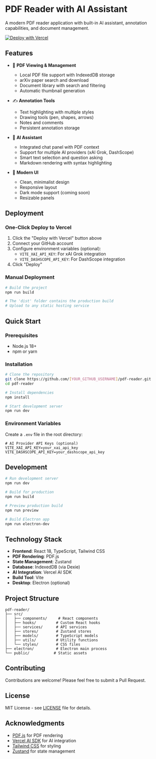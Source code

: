 # PDF Reader with AI Assistant

A modern PDF reader application with built-in AI assistant, annotation capabilities, and document management.

[![Deploy with Vercel](https://vercel.com/button)](https://vercel.com/new/clone?repository-url=https%3A%2F%2Fgithub.com%2F[YOUR_GITHUB_USERNAME]%2Fpdf-reader&env=VITE_XAI_API_KEY,VITE_DASHSCOPE_API_KEY&envDescription=API%20keys%20for%20AI%20providers%20(optional)&project-name=pdf-reader&repository-name=pdf-reader)

## Features

- 📄 **PDF Viewing & Management**
  - Local PDF file support with IndexedDB storage
  - arXiv paper search and download
  - Document library with search and filtering
  - Automatic thumbnail generation

- ✍️ **Annotation Tools**
  - Text highlighting with multiple styles
  - Drawing tools (pen, shapes, arrows)
  - Notes and comments
  - Persistent annotation storage

- 🤖 **AI Assistant**
  - Integrated chat panel with PDF context
  - Support for multiple AI providers (xAI Grok, DashScope)
  - Smart text selection and question asking
  - Markdown rendering with syntax highlighting

- 🎨 **Modern UI**
  - Clean, minimalist design
  - Responsive layout
  - Dark mode support (coming soon)
  - Resizable panels

## Deployment

### One-Click Deploy to Vercel

1. Click the "Deploy with Vercel" button above
2. Connect your GitHub account
3. Configure environment variables (optional):
   - `VITE_XAI_API_KEY`: For xAI Grok integration
   - `VITE_DASHSCOPE_API_KEY`: For DashScope integration
4. Click "Deploy"

### Manual Deployment

```bash
# Build the project
npm run build

# The 'dist' folder contains the production build
# Upload to any static hosting service
```

## Quick Start

### Prerequisites

- Node.js 18+ 
- npm or yarn

### Installation

```bash
# Clone the repository
git clone https://github.com/[YOUR_GITHUB_USERNAME]/pdf-reader.git
cd pdf-reader

# Install dependencies
npm install

# Start development server
npm run dev
```

### Environment Variables

Create a `.env` file in the root directory:

```env
# AI Provider API Keys (optional)
VITE_XAI_API_KEY=your_xai_api_key
VITE_DASHSCOPE_API_KEY=your_dashscope_api_key
```

## Development

```bash
# Run development server
npm run dev

# Build for production
npm run build

# Preview production build
npm run preview

# Build Electron app
npm run electron-dev
```

## Technology Stack

- **Frontend**: React 18, TypeScript, Tailwind CSS
- **PDF Rendering**: PDF.js
- **State Management**: Zustand
- **Database**: IndexedDB (via Dexie)
- **AI Integration**: Vercel AI SDK
- **Build Tool**: Vite
- **Desktop**: Electron (optional)

## Project Structure

```
pdf-reader/
├── src/
│   ├── components/     # React components
│   ├── hooks/         # Custom React hooks
│   ├── services/      # API services
│   ├── stores/        # Zustand stores
│   ├── models/        # TypeScript models
│   ├── utils/         # Utility functions
│   └── styles/        # CSS files
├── electron/          # Electron main process
└── public/           # Static assets
```

## Contributing

Contributions are welcome! Please feel free to submit a Pull Request.

## License

MIT License - see [LICENSE](LICENSE) file for details.

## Acknowledgments

- [PDF.js](https://mozilla.github.io/pdf.js/) for PDF rendering
- [Vercel AI SDK](https://sdk.vercel.ai/) for AI integration
- [Tailwind CSS](https://tailwindcss.com/) for styling
- [Zustand](https://zustand-demo.pmnd.rs/) for state management